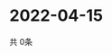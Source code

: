 # 2022-04-15
  共 0条

  <!-- BEGIN -->
  <!-- 最后更新时间Fri Apr 15 2022 18:07:35 GMT+0000 (Coordinated Universal Time) -->
  
  <!-- END -->
  
  